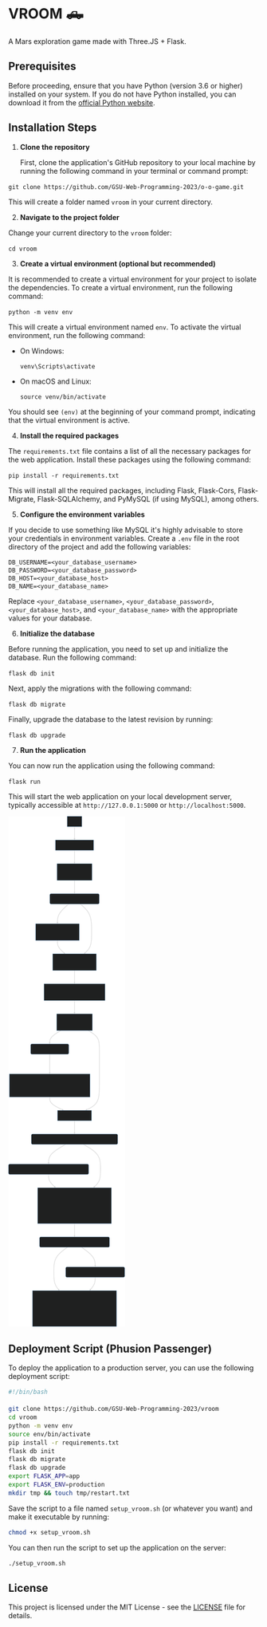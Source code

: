 # VROOM 🛻
A Mars exploration game made with Three.JS + Flask.

## Prerequisites

Before proceeding, ensure that you have Python (version 3.6 or higher) installed on your system. If you do not have Python installed, you can download it from the [official Python website](https://www.python.org/downloads/).

## Installation Steps

1. **Clone the repository**

   First, clone the application's GitHub repository to your local machine by running the following command in your terminal or command prompt:

`git clone https://github.com/GSU-Web-Programming-2023/o-o-game.git`


This will create a folder named `vroom` in your current directory.

2. **Navigate to the project folder**

Change your current directory to the `vroom` folder:

`cd vroom`


3. **Create a virtual environment (optional but recommended)**

It is recommended to create a virtual environment for your project to isolate the dependencies. To create a virtual environment, run the following command:

`python -m venv env`


This will create a virtual environment named `env`. To activate the virtual environment, run the following command:

- On Windows:

  ```
  venv\Scripts\activate
  ```

- On macOS and Linux:

  ```
  source venv/bin/activate
  ```

You should see `(env)` at the beginning of your command prompt, indicating that the virtual environment is active.

4. **Install the required packages**

The `requirements.txt` file contains a list of all the necessary packages for the web application. Install these packages using the following command:

`pip install -r requirements.txt`

This will install all the required packages, including Flask, Flask-Cors, Flask-Migrate, Flask-SQLAlchemy, and PyMySQL (if using MySQL), among others.

5. **Configure the environment variables**

If you decide to use something like MySQL it's highly advisable to store your credentials in environment variables. Create a `.env` file in the root directory of the project and add the following variables:

```
DB_USERNAME=<your_database_username>
DB_PASSWORD=<your_database_password>
DB_HOST=<your_database_host>
DB_NAME=<your_database_name>
```

Replace `<your_database_username>`, `<your_database_password>`, `<your_database_host>`, and `<your_database_name>` with the appropriate values for your database.

6. **Initialize the database**

Before running the application, you need to set up and initialize the database. Run the following command:

`flask db init`

Next, apply the migrations with the following command:

`flask db migrate`

Finally, upgrade the database to the latest revision by running:

`flask db upgrade`

7. **Run the application**

You can now run the application using the following command:

`flask run`

This will start the web application on your local development server, typically accessible at `http://127.0.0.1:5000` or `http://localhost:5000`.

![](readme.svg)

## Deployment Script (Phusion Passenger)

To deploy the application to a production server, you can use the following deployment script:

```bash
#!/bin/bash

git clone https://github.com/GSU-Web-Programming-2023/vroom
cd vroom
python -m venv env
source env/bin/activate
pip install -r requirements.txt
flask db init
flask db migrate
flask db upgrade
export FLASK_APP=app
export FLASK_ENV=production
mkdir tmp && touch tmp/restart.txt
```

Save the script to a file named `setup_vroom.sh` (or whatever you want) and make it executable by running:

```bash
chmod +x setup_vroom.sh
```

You can then run the script to set up the application on the server:

```bash
./setup_vroom.sh
```

## License

This project is licensed under the MIT License - see the [LICENSE](LICENSE) file for details.